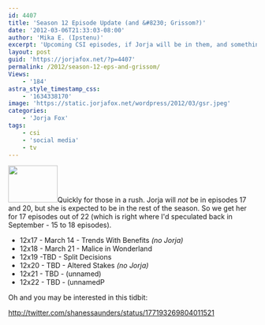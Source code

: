```yaml
---
id: 4407
title: 'Season 12 Episode Update (and &#8230; Grissom?)'
date: '2012-03-06T21:33:03-08:00'
author: 'Mika E. (Ipstenu)'
excerpt: 'Upcoming CSI episodes, if Jorja will be in them, and something about Grissom. You heard me.'
layout: post
guid: 'https://jorjafox.net/?p=4407'
permalink: /2012/season-12-eps-and-grissom/
Views:
    - '184'
astra_style_timestamp_css:
    - '1634338170'
image: 'https://static.jorjafox.net/wordpress/2012/03/gsr.jpeg'
categories:
    - 'Jorja Fox'
tags:
    - csi
    - 'social media'
    - tv
---
```


<img class="alignleft size-thumbnail wp-image-4408" title="gsr" src="//static.jorjafox.net/wordpress/2012/03/gsr-230x153.jpg" alt="" width="100" height="75" />Quickly for those in a rush. Jorja will <em>not </em>be in episodes 17 and 20, but she is expected to be in the rest of the season. So we get her for 17 episodes out of 22 (which is right where I'd speculated back in September - 15 to 18 episodes).
<ul>
	<li>12x17 - March 14 - Trends With Benefits<em> (no Jorja)</em></li>
	<li>12x18 - March 21 - Malice in Wonderland</li>
	<li>12x19 -TBD - Split Decisions</li>
	<li>12x20 - TBD - Altered Stakes <em>(no Jorja)</em></li>
	<li>12x21 - TBD - (unnamed)</li>
	<li>12x22 - TBD - (unnamedP</li>
</ul>
Oh and you may be interested in this tidbit:

http://twitter.com/shanessaunders/status/177193269804011521